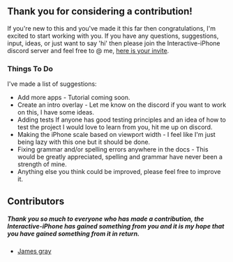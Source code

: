 ## Thank you for considering a contribution!

If you're new to this and you've made it this far then congratulations, I'm excited to start working with you. If you have any questions, suggestions, input, ideas, or just want to say 'hi' then please join the Interactive-iPhone discord server and feel free to @ me, [here is your invite](https://discord.gg/czZTbNs). 

### Things To Do

I've made a list of suggestions:

* Add more apps - Tutorial coming soon.
* Create an intro overlay - Let me know on the discord if you want to work on this, I have some ideas.
* Adding tests If anyone has good testing principles and an idea of how to test the project I would love to learn from you, hit me up on discord.
* Making the iPhone scale based on viewport width - I feel like I'm just being lazy with this one but it should be done.
* Fixing grammar and/or spelling errors anywhere in the docs - This would be greatly appreciated, spelling and grammar have never been a strength of mine. 
* Anything else you think could be improved, please feel free to improve it.

## Contributors

##### Thank you so much to everyone who has made a contribution, the Interactive-iPhone has gained something from you and it is my hope that you have gained something from it in return.

* [James gray](https://github.com/J-Grizz)

